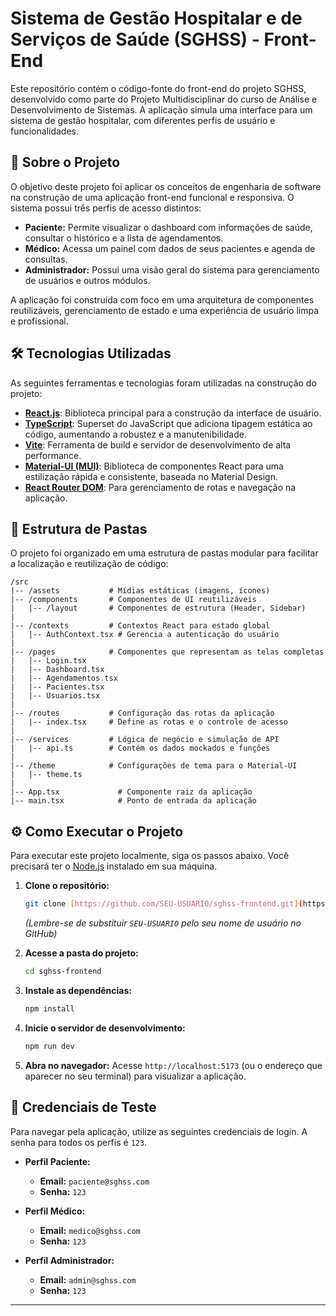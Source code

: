 # Sistema de Gestão Hospitalar e de Serviços de Saúde (SGHSS) - Front-End

Este repositório contém o código-fonte do front-end do projeto SGHSS, desenvolvido como parte do Projeto Multidisciplinar do curso de Análise e Desenvolvimento de Sistemas. A aplicação simula uma interface para um sistema de gestão hospitalar, com diferentes perfis de usuário e funcionalidades.

## 🚀 Sobre o Projeto

O objetivo deste projeto foi aplicar os conceitos de engenharia de software na construção de uma aplicação front-end funcional e responsiva. O sistema possui três perfis de acesso distintos:

* **Paciente:** Permite visualizar o dashboard com informações de saúde, consultar o histórico e a lista de agendamentos.
* **Médico:** Acessa um painel com dados de seus pacientes e agenda de consultas.
* **Administrador:** Possui uma visão geral do sistema para gerenciamento de usuários e outros módulos.

A aplicação foi construída com foco em uma arquitetura de componentes reutilizáveis, gerenciamento de estado e uma experiência de usuário limpa e profissional.

## 🛠️ Tecnologias Utilizadas

As seguintes ferramentas e tecnologias foram utilizadas na construção do projeto:

* **[React.js](https://react.dev/)**: Biblioteca principal para a construção da interface de usuário.
* **[TypeScript](https://www.typescriptlang.org/)**: Superset do JavaScript que adiciona tipagem estática ao código, aumentando a robustez e a manutenibilidade.
* **[Vite](https://vitejs.dev/)**: Ferramenta de build e servidor de desenvolvimento de alta performance.
* **[Material-UI (MUI)](https://mui.com/)**: Biblioteca de componentes React para uma estilização rápida e consistente, baseada no Material Design.
* **[React Router DOM](https://reactrouter.com/)**: Para gerenciamento de rotas e navegação na aplicação.

## 📂 Estrutura de Pastas

O projeto foi organizado em uma estrutura de pastas modular para facilitar a localização e reutilização de código:

```
/src
|-- /assets           # Mídias estáticas (imagens, ícones)
|-- /components       # Componentes de UI reutilizáveis
|   |-- /layout       # Componentes de estrutura (Header, Sidebar)
|
|-- /contexts         # Contextos React para estado global
|   |-- AuthContext.tsx # Gerencia a autenticação do usuário
|
|-- /pages            # Componentes que representam as telas completas
|   |-- Login.tsx
|   |-- Dashboard.tsx
|   |-- Agendamentos.tsx
|   |-- Pacientes.tsx
|   |-- Usuarios.tsx
|
|-- /routes           # Configuração das rotas da aplicação
|   |-- index.tsx     # Define as rotas e o controle de acesso
|
|-- /services         # Lógica de negócio e simulação de API
|   |-- api.ts        # Contém os dados mockados e funções
|
|-- /theme            # Configurações de tema para o Material-UI
|   |-- theme.ts
|
|-- App.tsx             # Componente raiz da aplicação
|-- main.tsx            # Ponto de entrada da aplicação
```

## ⚙️ Como Executar o Projeto

Para executar este projeto localmente, siga os passos abaixo. Você precisará ter o [Node.js](https://nodejs.org/) instalado em sua máquina.

1.  **Clone o repositório:**
    ```bash
    git clone [https://github.com/SEU-USUARIO/sghss-frontend.git](https://github.com/SEU-USUARIO/sghss-frontend.git)
    ```
    *(Lembre-se de substituir `SEU-USUARIO` pelo seu nome de usuário no GitHub)*

2.  **Acesse a pasta do projeto:**
    ```bash
    cd sghss-frontend
    ```

3.  **Instale as dependências:**
    ```bash
    npm install
    ```

4.  **Inicie o servidor de desenvolvimento:**
    ```bash
    npm run dev
    ```

5.  **Abra no navegador:**
    Acesse `http://localhost:5173` (ou o endereço que aparecer no seu terminal) para visualizar a aplicação.

## 🔑 Credenciais de Teste

Para navegar pela aplicação, utilize as seguintes credenciais de login. A senha para todos os perfis é `123`.

* **Perfil Paciente:**
    * **Email:** `paciente@sghss.com`
    * **Senha:** `123`

* **Perfil Médico:**
    * **Email:** `medico@sghss.com`
    * **Senha:** `123`

* **Perfil Administrador:**
    * **Email:** `admin@sghss.com`
    * **Senha:** `123`

---